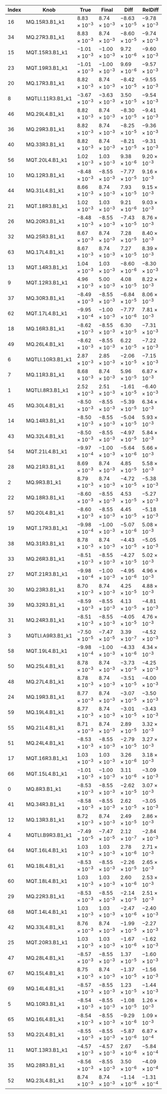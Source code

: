| Index |   Knob   |   True   |   Final   |   Diff   |   RelDiff   |
|-------|----------|----------|-----------|----------|-------------|
|16|MQ.15R3.B1_k1|$8.83\times10^{-3}$|$8.74\times10^{-3}$|$-8.63\times10^{-5}$|$-9.78\times10^{-3}$|
|34|MQ.27R3.B1_k1|$8.83\times10^{-3}$|$8.74\times10^{-3}$|$-8.60\times10^{-5}$|$-9.74\times10^{-3}$|
|15|MQT.15R3.B1_k1|$-1.01\times10^{-3}$|$-1.00\times10^{-3}$|$9.72\times10^{-6}$|$-9.60\times10^{-3}$|
|23|MQT.19R3.B1_k1|$-1.01\times10^{-3}$|$-1.00\times10^{-3}$|$9.69\times10^{-6}$|$-9.57\times10^{-3}$|
|20|MQ.17R3.B1_k1|$8.82\times10^{-3}$|$8.74\times10^{-3}$|$-8.42\times10^{-5}$|$-9.55\times10^{-3}$|
|8|MQTLI.11R3.B1_k1|$-3.67\times10^{-3}$|$-3.63\times10^{-3}$|$3.50\times10^{-5}$|$-9.54\times10^{-3}$|
|46|MQ.29L4.B1_k1|$8.82\times10^{-3}$|$8.74\times10^{-3}$|$-8.30\times10^{-5}$|$-9.41\times10^{-3}$|
|36|MQ.29R3.B1_k1|$8.82\times10^{-3}$|$8.74\times10^{-3}$|$-8.25\times10^{-5}$|$-9.36\times10^{-3}$|
|40|MQ.33R3.B1_k1|$8.82\times10^{-3}$|$8.74\times10^{-3}$|$-8.21\times10^{-5}$|$-9.31\times10^{-3}$|
|56|MQT.20L4.B1_k1|$1.02\times10^{-3}$|$1.03\times10^{-3}$|$9.38\times10^{-6}$|$9.20\times10^{-3}$|
|10|MQ.12R3.B1_k1|$-8.48\times10^{-3}$|$-8.55\times10^{-3}$|$-7.77\times10^{-5}$|$9.16\times10^{-3}$|
|44|MQ.31L4.B1_k1|$8.66\times10^{-3}$|$8.74\times10^{-3}$|$7.93\times10^{-5}$|$9.15\times10^{-3}$|
|21|MQT.18R3.B1_k1|$1.02\times10^{-3}$|$1.03\times10^{-3}$|$9.21\times10^{-6}$|$9.03\times10^{-3}$|
|26|MQ.20R3.B1_k1|$-8.48\times10^{-3}$|$-8.55\times10^{-3}$|$-7.43\times10^{-5}$|$8.76\times10^{-3}$|
|32|MQ.25R3.B1_k1|$8.67\times10^{-3}$|$8.74\times10^{-3}$|$7.28\times10^{-5}$|$8.40\times10^{-3}$|
|63|MQ.17L4.B1_k1|$8.67\times10^{-3}$|$8.74\times10^{-3}$|$7.27\times10^{-5}$|$8.39\times10^{-3}$|
|13|MQT.14R3.B1_k1|$1.04\times10^{-3}$|$1.03\times10^{-3}$|$-8.60\times10^{-6}$|$-8.30\times10^{-3}$|
|9|MQT.12R3.B1_k1|$4.96\times10^{-3}$|$5.00\times10^{-3}$|$4.08\times10^{-5}$|$8.22\times10^{-3}$|
|37|MQ.30R3.B1_k1|$-8.49\times10^{-3}$|$-8.55\times10^{-3}$|$-6.84\times10^{-5}$|$8.06\times10^{-3}$|
|62|MQT.17L4.B1_k1|$-9.95\times10^{-4}$|$-1.00\times10^{-3}$|$-7.77\times10^{-6}$|$7.81\times10^{-3}$|
|18|MQ.16R3.B1_k1|$-8.62\times10^{-3}$|$-8.55\times10^{-3}$|$6.30\times10^{-5}$|$-7.31\times10^{-3}$|
|49|MQ.26L4.B1_k1|$-8.62\times10^{-3}$|$-8.55\times10^{-3}$|$6.22\times10^{-5}$|$-7.22\times10^{-3}$|
|6|MQTLI.10R3.B1_k1|$2.87\times10^{-3}$|$2.85\times10^{-3}$|$-2.06\times10^{-5}$|$-7.15\times10^{-3}$|
|7|MQ.11R3.B1_k1|$8.68\times10^{-3}$|$8.74\times10^{-3}$|$5.96\times10^{-5}$|$6.87\times10^{-3}$|
|1|MQTLI.8R3.B1_k1|$2.52\times10^{-3}$|$2.51\times10^{-3}$|$-1.61\times10^{-5}$|$-6.40\times10^{-3}$|
|45|MQ.30L4.B1_k1|$-8.50\times10^{-3}$|$-8.55\times10^{-3}$|$-5.39\times10^{-5}$|$6.34\times10^{-3}$|
|14|MQ.14R3.B1_k1|$-8.50\times10^{-3}$|$-8.55\times10^{-3}$|$-5.04\times10^{-5}$|$5.93\times10^{-3}$|
|43|MQ.32L4.B1_k1|$-8.50\times10^{-3}$|$-8.55\times10^{-3}$|$-4.97\times10^{-5}$|$5.84\times10^{-3}$|
|54|MQT.21L4.B1_k1|$-9.97\times10^{-4}$|$-1.00\times10^{-3}$|$-5.64\times10^{-6}$|$5.66\times10^{-3}$|
|28|MQ.21R3.B1_k1|$8.69\times10^{-3}$|$8.74\times10^{-3}$|$4.85\times10^{-5}$|$5.58\times10^{-3}$|
|2|MQ.9R3.B1_k1|$8.79\times10^{-3}$|$8.74\times10^{-3}$|$-4.72\times10^{-5}$|$-5.38\times10^{-3}$|
|22|MQ.18R3.B1_k1|$-8.60\times10^{-3}$|$-8.55\times10^{-3}$|$4.53\times10^{-5}$|$-5.27\times10^{-3}$|
|57|MQ.20L4.B1_k1|$-8.60\times10^{-3}$|$-8.55\times10^{-3}$|$4.45\times10^{-5}$|$-5.18\times10^{-3}$|
|19|MQT.17R3.B1_k1|$-9.98\times10^{-4}$|$-1.00\times10^{-3}$|$-5.07\times10^{-6}$|$5.08\times10^{-3}$|
|38|MQ.31R3.B1_k1|$8.78\times10^{-3}$|$8.74\times10^{-3}$|$-4.43\times10^{-5}$|$-5.05\times10^{-3}$|
|33|MQ.26R3.B1_k1|$-8.51\times10^{-3}$|$-8.55\times10^{-3}$|$-4.27\times10^{-5}$|$5.02\times10^{-3}$|
|27|MQT.21R3.B1_k1|$-9.98\times10^{-4}$|$-1.00\times10^{-3}$|$-4.95\times10^{-6}$|$4.96\times10^{-3}$|
|30|MQ.23R3.B1_k1|$8.70\times10^{-3}$|$8.74\times10^{-3}$|$4.25\times10^{-5}$|$4.88\times10^{-3}$|
|39|MQ.32R3.B1_k1|$-8.59\times10^{-3}$|$-8.55\times10^{-3}$|$4.13\times10^{-5}$|$-4.81\times10^{-3}$|
|31|MQ.24R3.B1_k1|$-8.51\times10^{-3}$|$-8.55\times10^{-3}$|$-4.05\times10^{-5}$|$4.76\times10^{-3}$|
|3|MQTLI.A9R3.B1_k1|$-7.50\times10^{-5}$|$-7.47\times10^{-5}$|$3.39\times10^{-7}$|$-4.52\times10^{-3}$|
|58|MQT.19L4.B1_k1|$-9.98\times10^{-4}$|$-1.00\times10^{-3}$|$-4.33\times10^{-6}$|$4.34\times10^{-3}$|
|50|MQ.25L4.B1_k1|$8.78\times10^{-3}$|$8.74\times10^{-3}$|$-3.73\times10^{-5}$|$-4.25\times10^{-3}$|
|48|MQ.27L4.B1_k1|$8.78\times10^{-3}$|$8.74\times10^{-3}$|$-3.51\times10^{-5}$|$-4.00\times10^{-3}$|
|24|MQ.19R3.B1_k1|$8.77\times10^{-3}$|$8.74\times10^{-3}$|$-3.07\times10^{-5}$|$-3.50\times10^{-3}$|
|59|MQ.19L4.B1_k1|$8.77\times10^{-3}$|$8.74\times10^{-3}$|$-3.01\times10^{-5}$|$-3.43\times10^{-3}$|
|55|MQ.21L4.B1_k1|$8.71\times10^{-3}$|$8.74\times10^{-3}$|$2.89\times10^{-5}$|$3.32\times10^{-3}$|
|51|MQ.24L4.B1_k1|$-8.53\times10^{-3}$|$-8.55\times10^{-3}$|$-2.79\times10^{-5}$|$3.27\times10^{-3}$|
|17|MQT.16R3.B1_k1|$1.03\times10^{-3}$|$1.03\times10^{-3}$|$3.26\times10^{-6}$|$3.18\times10^{-3}$|
|66|MQT.15L4.B1_k1|$-1.01\times10^{-3}$|$-1.00\times10^{-3}$|$3.11\times10^{-6}$|$-3.09\times10^{-3}$|
|0|MQ.8R3.B1_k1|$-8.53\times10^{-3}$|$-8.55\times10^{-3}$|$-2.62\times10^{-5}$|$3.07\times10^{-3}$|
|41|MQ.34R3.B1_k1|$-8.58\times10^{-3}$|$-8.55\times10^{-3}$|$2.62\times10^{-5}$|$-3.05\times10^{-3}$|
|12|MQ.13R3.B1_k1|$8.72\times10^{-3}$|$8.74\times10^{-3}$|$2.49\times10^{-5}$|$2.86\times10^{-3}$|
|4|MQTLI.B9R3.B1_k1|$-7.49\times10^{-5}$|$-7.47\times10^{-5}$|$2.12\times10^{-7}$|$-2.84\times10^{-3}$|
|64|MQT.16L4.B1_k1|$1.03\times10^{-3}$|$1.03\times10^{-3}$|$2.78\times10^{-6}$|$2.71\times10^{-3}$|
|61|MQ.18L4.B1_k1|$-8.53\times10^{-3}$|$-8.55\times10^{-3}$|$-2.26\times10^{-5}$|$2.65\times10^{-3}$|
|60|MQT.18L4.B1_k1|$1.03\times10^{-3}$|$1.03\times10^{-3}$|$2.60\times10^{-6}$|$2.53\times10^{-3}$|
|29|MQ.22R3.B1_k1|$-8.53\times10^{-3}$|$-8.55\times10^{-3}$|$-2.14\times10^{-5}$|$2.51\times10^{-3}$|
|68|MQT.14L4.B1_k1|$1.03\times10^{-3}$|$1.03\times10^{-3}$|$-2.47\times10^{-6}$|$-2.40\times10^{-3}$|
|42|MQ.33L4.B1_k1|$8.76\times10^{-3}$|$8.74\times10^{-3}$|$-1.99\times10^{-5}$|$-2.27\times10^{-3}$|
|25|MQT.20R3.B1_k1|$1.03\times10^{-3}$|$1.03\times10^{-3}$|$-1.67\times10^{-6}$|$-1.62\times10^{-3}$|
|47|MQ.28L4.B1_k1|$-8.57\times10^{-3}$|$-8.55\times10^{-3}$|$1.37\times10^{-5}$|$-1.60\times10^{-3}$|
|67|MQ.15L4.B1_k1|$8.75\times10^{-3}$|$8.74\times10^{-3}$|$-1.37\times10^{-5}$|$-1.56\times10^{-3}$|
|69|MQ.14L4.B1_k1|$-8.57\times10^{-3}$|$-8.55\times10^{-3}$|$1.23\times10^{-5}$|$-1.44\times10^{-3}$|
|5|MQ.10R3.B1_k1|$-8.54\times10^{-3}$|$-8.55\times10^{-3}$|$-1.08\times10^{-5}$|$1.26\times10^{-3}$|
|65|MQ.16L4.B1_k1|$-8.54\times10^{-3}$|$-8.55\times10^{-3}$|$-9.29\times10^{-6}$|$1.09\times10^{-3}$|
|53|MQ.22L4.B1_k1|$-8.55\times10^{-3}$|$-8.55\times10^{-3}$|$-5.87\times10^{-6}$|$6.87\times10^{-4}$|
|11|MQT.13R3.B1_k1|$-4.57\times10^{-3}$|$-4.57\times10^{-3}$|$2.67\times10^{-6}$|$-5.84\times10^{-4}$|
|35|MQ.28R3.B1_k1|$-8.56\times10^{-3}$|$-8.55\times10^{-3}$|$3.50\times10^{-6}$|$-4.09\times10^{-4}$|
|52|MQ.23L4.B1_k1|$8.74\times10^{-3}$|$8.74\times10^{-3}$|$-1.14\times10^{-6}$|$-1.31\times10^{-4}$|

